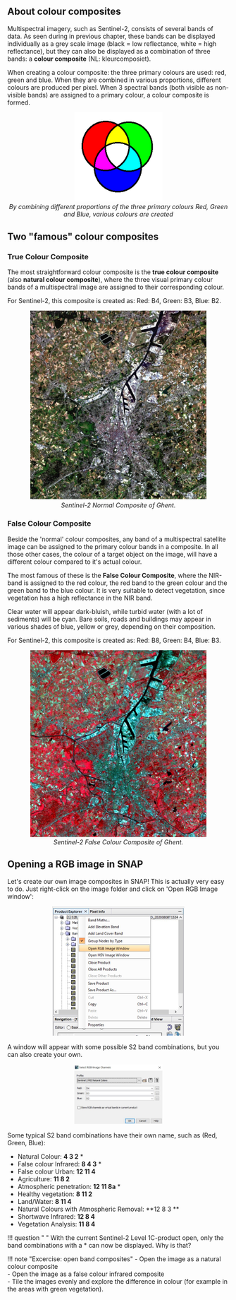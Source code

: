 ## About colour composites

Multispectral imagery, such as Sentinel-2, consists of several bands of data. As seen during in previous chapter, these bands can be displayed individually as a grey scale image (black = low reflectance, white = high reflectance), but they can also be displayed as a combination of three bands: a **colour composite** (NL: kleurcomposiet).  

When creating a colour composite: the three primary colours are used: red, green and blue. When they are combined in various proportions, different colours are produced per pixel. When 3 spectral bands (both visible as non-visible bands) are assigned to a primary colour, a colour composite is formed.

<p align="center">
  <img src="Images/rgb.gif" width="200">  <br>
  <em> By combining different proportions of the three primary colours Red, Green and Blue, various colours are created </em>
</p> 



## Two "famous" colour composites

### True Colour Composite
The most straightforward colour composite is the **true colour composite** (also **natural colour composite**), where the three visual primary colour bands of a multispectral image are assigned to their corresponding colour. 

For Sentinel-2, this composite is created as: Red: B4, Green: B3, Blue: B2.

<p align="center">
<img src="Images/Gent_NormalColours.jpg" width="400">  <br>
<em> Sentinel-2 Normal Composite of Ghent. </em>
</p> 


### False Colour Composite

Beside the 'normal' colour composites, any band of a multispectral satellite image can be  assigned to the primary colour bands in a composite. In all those other cases, the colour of a target object on the image, will have a different colour compared to it's actual colour.

The most famous of these is the **False Colour Composite**, where the NIR-band is assigned to the red colour, the red band to the green colour and the green band to the blue colour. It is very suitable to detect vegetation, since vegetation has a high reflectance in the NIR band.  

Clear water will appear dark-bluish, while turbid water (with a lot of sediments) will be cyan. Bare soils, roads and buildings may appear in various shades of blue, yellow or grey, depending on their composition.

For Sentinel-2, this composite is created as: Red: B8, Green: B4, Blue: B3.

<p align="center">
  <img src="Images/Gent_FalseColour.jpg" width="400">  <br>
  <em> Sentinel-2 False Colour Composite of Ghent. </em>
</p> 

## Opening a RGB image in SNAP

Let's create our own image composites in SNAP! This is actually very easy to do. Just right-click on the image folder and click on 'Open RGB Image window':

<p align="center">

  <img src="Images/snap_openrgb.jpg" width="300">  

</p> 

A window will appear with some possible S2 band combinations, but you can also create your own.

<p align="center">

  <img src="Images/Select-RGB.JPG" width="200">  

</p> 

Some typical S2 band combinations have their own name, such as (Red, Green, Blue):

 - Natural Colour: **4 3 2** *  
 - False colour Infrared: **8 4 3** *  
 - False colour Urban: **12 11 4**  
 - Agriculture: **11 8 2**  
 - Atmospheric penetration: **12 11 8a** *  
 - Healthy vegetation: **8 11 2**  
 - Land/Water: **8 11 4**  
 - Natural Colours with Atmospheric Removal: **12 8 3 ** 
 - Shortwave Infrared: **12 8 4**  
 - Vegetation Analysis: **11 8 4**  

!!! question " "
    With the current Sentinel-2 Level 1C-product open, only the band combinations with a * can now be displayed. Why is that? 

!!! note "Excercise: open band composites"
    - Open the image as a natural colour composite  
    - Open the image as a false colour infrared composite  
    - Tile the images evenly and explore the difference in colour (for example in the areas with green vegetation).